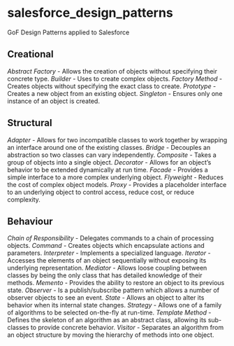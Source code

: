 # salesforce_design_patterns

GoF Design Patterns applied to Salesforce

## Creational

_Abstract Factory_ - Allows the creation of objects without specifying their concrete type.
_Builder_ - Uses to create complex objects.
_Factory Method_ - Creates objects without specifying the exact class to create.
_Prototype_ - Creates a new object from an existing object.
_Singleton_ - Ensures only one instance of an object is created.

## Structural

_Adapter_ - Allows for two incompatible classes to work together by wrapping an interface around one of the existing classes.
_Bridge_ - Decouples an abstraction so two classes can vary independently.
_Composite_ - Takes a group of objects into a single object.
_Decorator_ - Allows for an object’s behavior to be extended dynamically at run time.
_Facade_ - Provides a simple interface to a more complex underlying object.
_Flyweight_ - Reduces the cost of complex object models.
_Proxy_ - Provides a placeholder interface to an underlying object to control access, reduce cost, or reduce complexity.

## Behaviour

_Chain of Responsibility_ - Delegates commands to a chain of processing objects.
_Command_ - Creates objects which encapsulate actions and parameters.
_Interpreter_ - Implements a specialized language.
_Iterator_ - Accesses the elements of an object sequentially without exposing its underlying representation.
_Mediator_ - Allows loose coupling between classes by being the only class that has detailed knowledge of their methods.
_Memento_ - Provides the ability to restore an object to its previous state.
_Observer_ - Is a publish/subscribe pattern which allows a number of observer objects to see an event.
_State_ - Allows an object to alter its behavior when its internal state changes.
_Strategy_ - Allows one of a family of algorithms to be selected on-the-fly at run-time.
_Template Method_ - Defines the skeleton of an algorithm as an abstract class, allowing its sub-classes to provide concrete behavior.
_Visitor_ - Separates an algorithm from an object structure by moving the hierarchy of methods into one object.
